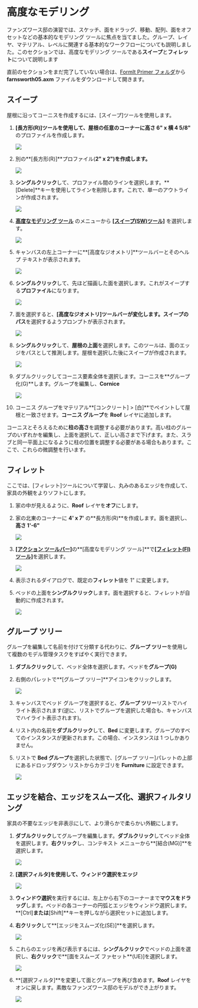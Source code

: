 # 高度なモデリング

ファンズワース邸の演習では、スケッチ、面をドラッグ、移動、配列、面をオフセットなどの基本的なモデリング ツールに焦点を当てました。グループ、レイヤ、マテリアル、レベルに関連する基本的なワークフローについても説明しました。このセクションでは、高度なモデリング ツールである**スイープ**と**フィレット**について説明します

直前のセクションをまだ完了していない場合は、[FormIt Primer フォルダ](https://autodesk.app.box.com/s/thavswirrbflit27rbqzl26ljj7fu1uv/1/9025446442)から **farnsworth05.axm** ファイルをダウンロードして開きます。

## スイープ

屋根に沿ってコーニスを作成するには、[スイープ]ツールを使用します。

1. **[長方形\(R\)]**ツールを使用して、屋根の任意のコーナーに**高さ 6" x 横 4 5/8"** のプロファイルを作成します。

   ![](../../.gitbook/assets/a7297208-cefe-42e7-95ca-1e8ea122ac38.png)

2. 別の**[長方形\(R\)]**プロファイル\(**2" x 2"\)を作成します。**

   ![](../../.gitbook/assets/5e1ad684-a3db-4c30-882c-6fdd9a1b9f54.png)

3. **シングルクリック**して、プロファイル間のラインを選択します。**[Delete]**キーを使用してラインを削除します。これで、単一のアウトラインが作成されます。

   ![](../../.gitbook/assets/5e1ad684-a3db-4c30-882c-6fdd9a1b9f54_2.png)

4. [**高度なモデリング ツール**](../../tool-library/cover-sweep-loft.md) のメニューから [**[スイープ\(SW\)ツール]**](../../formit-introduction/tool-bars.md) を選択します。

   ![](../../.gitbook/assets/8a17017b-b824-48ac-ba24-064a24e7a6ad.png)

5. キャンバスの左上コーナーに**[高度なジオメトリ]**ツールバーとそのヘルプ テキストが表示されます。

   ![](../../.gitbook/assets/e8badff2-acd9-4393-af5f-adae2424ad47.png)

6. **シングルクリック**して、先ほど描画した面を選択します。これがスイープする**プロファイル**になります。

   ![](../../.gitbook/assets/5e1ad684-a3db-4c30-882c-6fdd9a1b9f54_3.png)

7. 面を選択すると、**[高度なジオメトリ]**ツールバーが変化します。スイープの**パス**を選択するようプロンプトが表示されます。

   ![](../../.gitbook/assets/df9fc338-15c0-4953-9ec1-c977117efc4d.png)

8. **シングルクリック**して、**屋根の上面**を選択します。このツールは、面のエッジをパスとして推測します。屋根を選択した後にスイープが作成されます。

   ![](../../.gitbook/assets/5e1ad684-a3db-4c30-882c-6fdd9a1b9f54_4.png)

9. ダブルクリックしてコーニス要素全体を選択します。コーニスを**グループ化\(G\)**します。グループを編集し、**Cornice**

   ![](../../.gitbook/assets/5e1ad684-a3db-4c30-882c-6fdd9a1b9f54_5.png)

10. コーニス グループをマテリアル**[コンクリート] &gt; [白]**でペイントして屋根と一致させます。**コーニス グループ**を **Roof** レイヤに追加します。

コーニスとそろえるために**柱の高さ**を調整する必要があります。高い柱のグループのいずれかを編集し、上面を選択して、正しい高さまで下げます。また、スラブと同一平面上になるように柱の位置を調整する必要がある場合もあります。ここで、これらの微調整を行います。

## フィレット

ここでは、[フィレット]ツールについて学習し、丸みのあるエッジを作成して、家具の外観をよりソフトにします。

1. 家の中が見えるように、**Roof** レイヤを**オフ**にします。
2. 家の北東のコーナーに **4' x 7'** の**長方形\(R\)**を作成します。面を選択し、**高さ 1'-6"**

   ![](../../.gitbook/assets/upperterracesketch_20.png)

3. [**[アクション ツールバー]**](../../formit-introduction/tool-bars.md)の**[高度なモデリング ツール]**で[**[フィレット\(FI\)ツール]**](../../tool-library/cover-sweep-loft.md)を選択します。

   ![](../../.gitbook/assets/f7e388e3-4ad0-4fef-a701-0d3176adc2c5.png)

4. 表示されるダイアログで、既定の**フィレット**値を 1" に変更します。
5. ベッドの上面を**シングルクリック**します。面を選択すると、フィレットが自動的に作成されます。

   ![](../../.gitbook/assets/upperterracesketch_21.png)

## グループ ツリー

グループを編集して名前を付けて分類する代わりに、**グループ ツリー**を使用して複数のモデル管理タスクをすばやく実行できます。

1. **ダブルクリック**して、ベッド全体を選択します。ベッドを**グループ\(G\)**
2. 右側のパレットで**[グループ ツリー]**アイコンをクリックします。

   ![](../../.gitbook/assets/groupstree.png)

3. キャンバスでベッド グループを選択すると、**グループ ツリー**リストでハイライト表示されます\(逆に、リストでグループを選択した場合も、キャンバスでハイライト表示されます\)。
4. リスト内の名前を**ダブルクリック**して、**Bed** に変更します。グループのすべてのインスタンスが更新されます。この場合、インスタンスは 1 つしかありません。
5. リストで **Bed グループ**を選択した状態で、[グループ ツリー]パレットの上部にあるドロップダウン リストからカテゴリを **Furniture** に設定できます。

   ![](../../.gitbook/assets/groupstree_palette.png)

## エッジを結合、エッジをスムーズ化、選択フィルタリング

家具の不要なエッジを非表示にして、より滑らかで柔らかい外観にします。

1. **ダブルクリック**してグループを編集します。**ダブルクリック**してベッド全体を選択します。**右クリック**し、コンテキスト メニューから**[結合\(MG\)]**を選択します。

   ![](../../.gitbook/assets/upperterracesketch_215.png)

2. **[選択フィルタ]**を使用して、ウィンドウ選択を**エッジ**

   ![](../../.gitbook/assets/25b2428d-bc93-4ae4-9b8a-d8f3749ddb43.png)

3. **ウィンドウ選択**を実行するには、左上から右下のコーナーまで**マウスをドラッグ**します。ベッドの各コーナーの円弧とエッジをウィンドウ選択します。**[Ctrl]**または**[Shift]**キーを押しながら選択セットに追加します。
4. **右クリック**して**[エッジをスムーズ化\(SE\)]**を選択します。

   ![](../../.gitbook/assets/upperterracesketch_216.png)

5. これらのエッジを再び表示するには、**シングルクリック**でベッドの上面を選択し、**右クリック**で**[面をスムーズ ファセット**\(UE\)]を選択します。

   ![](../../.gitbook/assets/upperterracesketch_217.png)

6. **[選択フィルタ]**を変更して面とグループを再び含めます。**Roof** レイヤをオンに戻します。素敵なファンズワース邸のモデルができ上がります。

   ![](../../.gitbook/assets/upperterracesketch_22.png)

